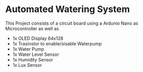# Automated Watering System

This Project consists of a circuit board using a Ardunio Nano as Microcontroller as well as

- 1x OLED Display 64x128
- 1x Trasinstor to enable/sisable Waterpump
- 1x Water Pump
- 1x Water Level Sensor
- 1x Humidity Sensor
- 1x Lux Sensor

